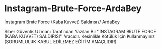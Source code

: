 # Instagram-Brute-Force-ArdaBey
İnstagram Brute Force (Kaba Kuvvet) Saldırısı // ArdaBey

Siber Güvenlik Uzmanı Tarafından Yazılan Bir ''İNSTAGRAM BRUTE FORCE (KABA KUVVET) SALDIRISI'' Aracıdır.
Kesinlikle Kötülük İçin Kullanmayınız (SORUMLULUK KABUL EDİLEMEZ EĞİTİM AMAÇLIDIR)
